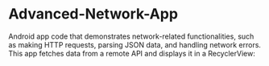 # Advanced-Network-App
Android app code that demonstrates network-related functionalities, such as making HTTP requests, parsing JSON data, and handling network errors. This app fetches data from a remote API and displays it in a RecyclerView:
